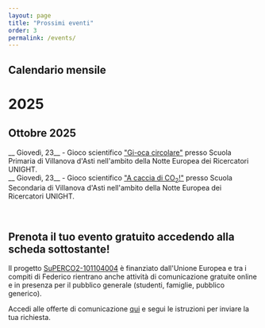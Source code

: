 ```yaml
---
layout: page
title: "Prossimi eventi"
order: 3
permalink: /events/
---
```

## Calendario mensile

# 2025

## Ottobre 2025
__ Giovedì, 23__ - Gioco scientifico ["Gi-oca circolare"](https://unightproject.eu/it/attivita-le-scuole) presso Scuola Primaria di Villanova d'Asti nell'ambito della Notte Europea dei Ricercatori UNIGHT.  
__ Giovedì, 23__ - Gioco scientifico ["A caccia di CO<sub>2</sub>!"](https://unightproject.eu/it/attivita-le-scuole) presso Scuola Secondaria di Villanova d'Asti nell'ambito della Notte Europea dei Ricercatori UNIGHT.  

<br>

## Prenota il tuo evento gratuito accedendo alla scheda sottostante!
Il progetto [SuPERCO2-101104004](https://cordis.europa.eu/project/id/101104004) è finanziato dall'Unione Europea e tra i compiti di Federico rientrano anche attività di comunicazione gratuite online e in presenza per il pubblico generale (studenti, famiglie, pubblico generico).

Accedi alle offerte di comunicazione [qui](https://fededat.github.io/communication/) e segui le istruzioni per inviare la tua richiesta.
